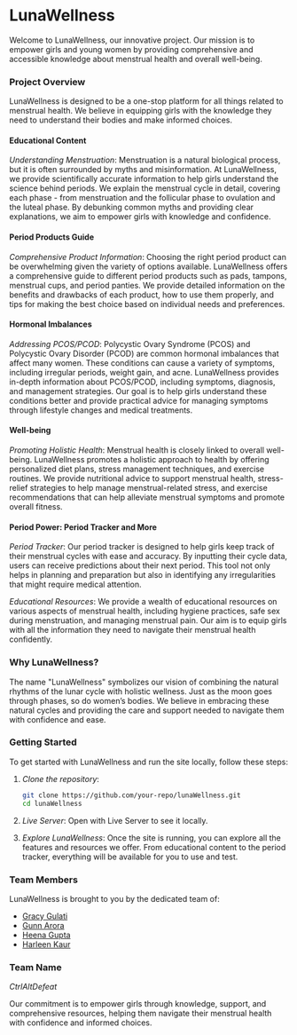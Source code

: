 # LunaWellness

Welcome to LunaWellness, our innovative project. Our mission is to empower girls and young women by providing comprehensive and accessible knowledge about menstrual health and overall well-being.

### Project Overview

LunaWellness is designed to be a one-stop platform for all things related to menstrual health. We believe in equipping girls with the knowledge they need to understand their bodies and make informed choices.

#### Educational Content

*Understanding Menstruation*: Menstruation is a natural biological process, but it is often surrounded by myths and misinformation. At LunaWellness, we provide scientifically accurate information to help girls understand the science behind periods. We explain the menstrual cycle in detail, covering each phase - from menstruation and the follicular phase to ovulation and the luteal phase. By debunking common myths and providing clear explanations, we aim to empower girls with knowledge and confidence.

#### Period Products Guide

*Comprehensive Product Information*: Choosing the right period product can be overwhelming given the variety of options available. LunaWellness offers a comprehensive guide to different period products such as pads, tampons, menstrual cups, and period panties. We provide detailed information on the benefits and drawbacks of each product, how to use them properly, and tips for making the best choice based on individual needs and preferences.

#### Hormonal Imbalances

*Addressing PCOS/PCOD*: Polycystic Ovary Syndrome (PCOS) and Polycystic Ovary Disorder (PCOD) are common hormonal imbalances that affect many women. These conditions can cause a variety of symptoms, including irregular periods, weight gain, and acne. LunaWellness provides in-depth information about PCOS/PCOD, including symptoms, diagnosis, and management strategies. Our goal is to help girls understand these conditions better and provide practical advice for managing symptoms through lifestyle changes and medical treatments.

#### Well-being

*Promoting Holistic Health*: Menstrual health is closely linked to overall well-being. LunaWellness promotes a holistic approach to health by offering personalized diet plans, stress management techniques, and exercise routines. We provide nutritional advice to support menstrual health, stress-relief strategies to help manage menstrual-related stress, and exercise recommendations that can help alleviate menstrual symptoms and promote overall fitness.

#### Period Power: Period Tracker and More

*Period Tracker*: Our period tracker is designed to help girls keep track of their menstrual cycles with ease and accuracy. By inputting their cycle data, users can receive predictions about their next period. This tool not only helps in planning and preparation but also in identifying any irregularities that might require medical attention.

*Educational Resources*: We provide a wealth of educational resources on various aspects of menstrual health, including hygiene practices, safe sex during menstruation, and managing menstrual pain. Our aim is to equip girls with all the information they need to navigate their menstrual health confidently.

### Why LunaWellness?

The name "LunaWellness" symbolizes our vision of combining the natural rhythms of the lunar cycle with holistic wellness. Just as the moon goes through phases, so do women’s bodies. We believe in embracing these natural cycles and providing the care and support needed to navigate them with confidence and ease.

### Getting Started

To get started with LunaWellness and run the site locally, follow these steps:

1. *Clone the repository*:
   ```bash
   git clone https://github.com/your-repo/lunaWellness.git
   cd lunaWellness
   ```
   

2. *Live Server*:
   Open with Live Server to see it locally.

4. *Explore LunaWellness*:
   Once the site is running, you can explore all the features and resources we offer. From educational content to the period tracker, everything will be available for you to use and test.

### Team Members

LunaWellness is brought to you by the dedicated team of:

- [Gracy Gulati](https://www.linkedin.com/in/gracy-gulati-956061292/)
- [Gunn Arora](https://www.linkedin.com/in/gunn-arora-3a0a9b291/)
- [Heena Gupta](https://www.linkedin.com/in/heena-gupta-463819271/)
- [Harleen Kaur](https://www.linkedin.com/in/harleen-kaur-270647284/)

### Team Name

*CtrlAltDefeat*

Our commitment is to empower girls through knowledge, support, and comprehensive resources, helping them navigate their menstrual health with confidence and informed choices.

